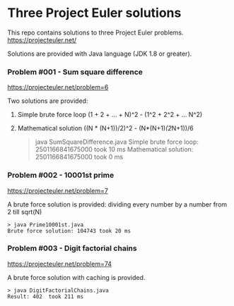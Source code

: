 # Three Project Euler solutions
This repo contains solutions to three Project Euler problems.
https://projecteuler.net/ 

Solutions are provided with Java language (JDK 1.8 or greater).

### Problem #001 - Sum square difference
https://projecteuler.net/problem=6

Two solutions are provided:
1. Simple brute force loop
   (1 + 2 + ... + N)^2 - (1^2 + 2^2 + ... N^2)
2. Mathematical solution
   ((N * (N+1))/2)^2  - (N*(N+1)*(2*N+1))/6


    > java SumSquareDifference.java
    Simple brute force loop: 2501166841675000 took 10 ms
    Mathematical solution: 2501166841675000  took 0 ms

### Problem #002 - 10001st prime 
https://projecteuler.net/problem=7

A brute force solution is provided:
   dividing every number by a number from 2 till sqrt(N)

    > java Prime10001st.java
    Brute force solution: 104743 took 20 ms

### Problem #003 - Digit factorial chains
https://projecteuler.net/problem=74

A brute force solution with caching is provided.

    > java DigitFactorialChains.java
    Result: 402  took 211 ms


